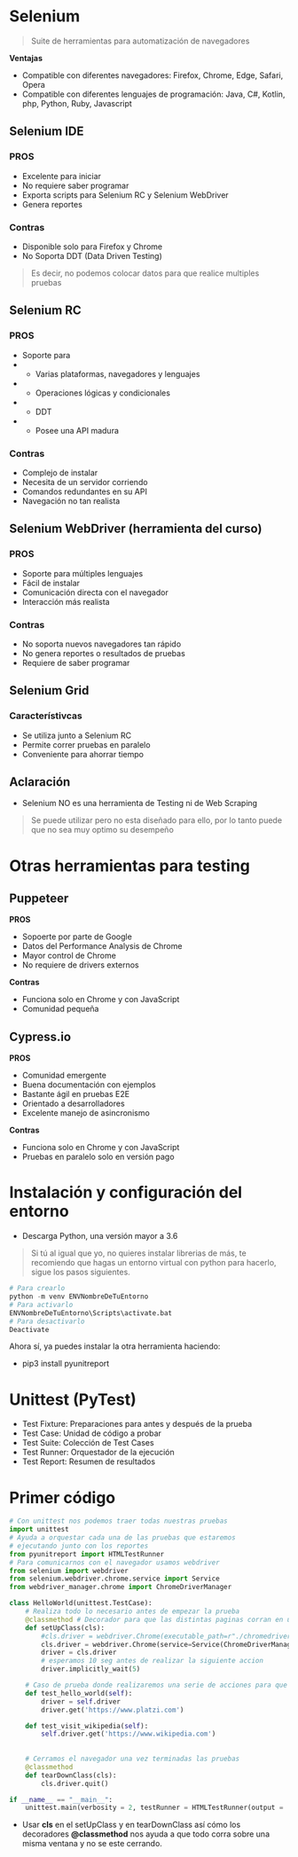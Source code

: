 # Selenium

> Suite de herramientas para automatización de navegadores 

**Ventajas**
- Compatible con diferentes navegadores: Firefox, Chrome, Edge, Safari, Opera
- Compatible con diferentes lenguajes de programación: Java, C#, Kotlin, php, Python, Ruby, Javascript

## Selenium IDE 

### PROS
- Excelente para iniciar
- No requiere saber programar
- Exporta scripts para Selenium RC y Selenium WebDriver
- Genera reportes

### Contras
- Disponible solo para Firefox y Chrome
- No Soporta DDT (Data Driven Testing)
> Es decir, no podemos colocar datos para que realice multiples pruebas

## Selenium RC

### PROS
- Soporte para
- - Varias plataformas, navegadores y lenguajes
- - Operaciones lógicas y condicionales
- - DDT
- - Posee una API madura

### Contras
- Complejo de instalar
- Necesita de un servidor corriendo 
- Comandos redundantes en su API
- Navegación no tan realista

## Selenium WebDriver (herramienta del curso) 

### PROS
- Soporte para múltiples lenguajes
- Fácil de instalar
- Comunicación directa con el navegador
- Interacción más realista 

### Contras
- No soporta nuevos navegadores tan rápido 
- No genera reportes o resultados de pruebas
- Requiere de saber programar

## Selenium Grid

### Característivcas
- Se utiliza junto a Selenium RC
- Permite correr pruebas en paralelo 
- Conveniente para ahorrar tiempo 


## Aclaración
- Selenium NO es una herramienta de Testing ni de Web Scraping 
> Se puede utilizar pero no esta diseñado para ello, por lo tanto puede que no
> sea muy optimo su desempeño


# Otras herramientas para testing
## Puppeteer
**PROS**
- Sopoerte por parte de Google
- Datos del Performance Analysis de Chrome
- Mayor control de Chrome
- No requiere de drivers externos

**Contras**
- Funciona solo en Chrome y con JavaScript
- Comunidad pequeña 

## Cypress.io
**PROS**
- Comunidad emergente
- Buena documentación con ejemplos
- Bastante ágil en pruebas E2E
- Orientado a desarrolladores
- Excelente manejo de asincronismo 

**Contras**
- Funciona solo en Chrome y con JavaScript
- Pruebas en paralelo solo en versión pago


# Instalación y configuración del entorno
- Descarga Python, una versión mayor a 3.6
> Si tú al igual que yo, no quieres instalar librerias de más, te recomiendo que hagas un entorno virtual con python 
> para hacerlo, sigue los pasos siguientes.

```python
# Para crearlo
python -m venv ENVNombreDeTuEntorno
# Para activarlo
ENVNombreDeTuEntorno\Scripts\activate.bat
# Para desactivarlo 
Deactivate
```

Ahora sí, ya puedes instalar la otra herramienta
haciendo: 
- pip3 install pyunitreport

# Unittest (PyTest)
- Test Fixture: Preparaciones para antes y después de la prueba
- Test Case: Unidad de código a probar
- Test Suite: Colección de Test Cases
- Test Runner: Orquestador de la ejecución 
- Test Report: Resumen de resultados

# Primer código 

```python
# Con unittest nos podemos traer todas nuestras pruebas
import unittest
# Ayuda a orquestar cada una de las pruebas que estaremos
# ejecutando junto con los reportes
from pyunitreport import HTMLTestRunner
# Para comunicarnos con el navegador usamos webdriver
from selenium import webdriver
from selenium.webdriver.chrome.service import Service
from webdriver_manager.chrome import ChromeDriverManager

class HelloWorld(unittest.TestCase):
	# Realiza todo lo necesario antes de empezar la prueba
    @classmethod # Decorador para que las distintas paginas corran en una sola pestaña
    def setUpClass(cls):
        #cls.driver = webdriver.Chrome(executable_path=r"./chromedriver.exe")
        cls.driver = webdriver.Chrome(service=Service(ChromeDriverManager().install()))
        driver = cls.driver
		# esperamos 10 seg antes de realizar la siguiente accion
        driver.implicitly_wait(5)

	# Caso de prueba donde realizaremos una serie de acciones para que el navegador las automatice
    def test_hello_world(self):
        driver = self.driver
        driver.get('https://www.platzi.com')

    def test_visit_wikipedia(self):
        self.driver.get('https://www.wikipedia.com')
        
		
	# Cerramos el navegador una vez terminadas las pruebas
    @classmethod
    def tearDownClass(cls):
        cls.driver.quit()

if __name__ == "__main__":
	unittest.main(verbosity = 2, testRunner = HTMLTestRunner(output = 'reportes', report_name = 'hello-world-report'))
```

- Usar **cls** en el setUpClass y en tearDownClass así cómo los decoradores **@classmethod**
nos ayuda a que todo corra sobre una misma ventana y no se este cerrando.
